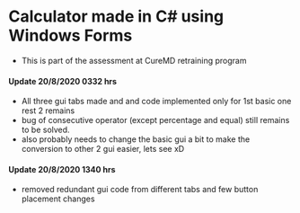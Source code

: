 # Calculator made in C# using Windows Forms

* This is part of the assessment at CureMD retraining program

#### Update 20/8/2020 0332 hrs
* All three gui tabs made and and code implemented only for 1st basic one rest 2 remains
* bug of consecutive operator (except percentage and equal) still remains to be solved.
* also probably needs to change the basic gui a bit to make the conversion to other 2 gui easier, lets see xD

#### Update 20/8/2020 1340 hrs
* removed redundant gui code from different tabs and few button placement changes
